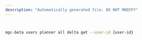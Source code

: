 ```yaml
---
description: "Automatically generated file. DO NOT MODIFY"
---
```


```bash


mgc-beta users planner all delta get --user-id {user-id}

```